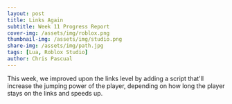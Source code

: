 ```yaml
---
layout: post
title: Links Again
subtitle: Week 11 Progress Report
cover-img: /assets/img/roblox.png
thumbnail-img: /assets/img/studio.png
share-img: /assets/img/path.jpg
tags: [Lua, Roblox Studio]
author: Chris Pascual
---
```


This week, we improved upon the links level by adding a script that'll increase the jumping power of the player, depending on how long the player stays on the links and speeds up.